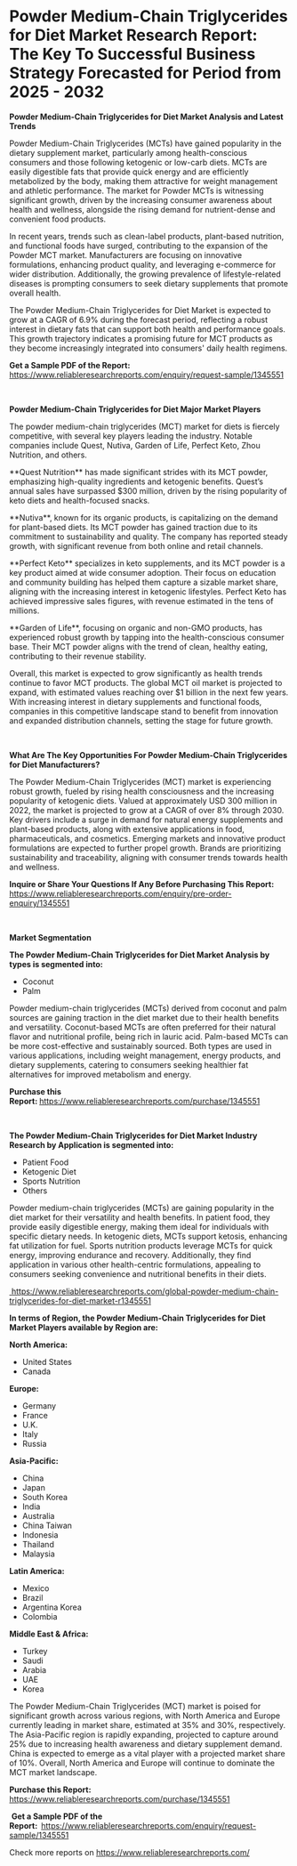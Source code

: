 <p><h1>Powder Medium-Chain Triglycerides for Diet Market Research Report: The Key To Successful Business Strategy Forecasted for Period from 2025 - 2032</h1></p><p><strong>Powder Medium-Chain Triglycerides for Diet Market Analysis and Latest Trends</strong></p>
<p><p>Powder Medium-Chain Triglycerides (MCTs) have gained popularity in the dietary supplement market, particularly among health-conscious consumers and those following ketogenic or low-carb diets. MCTs are easily digestible fats that provide quick energy and are efficiently metabolized by the body, making them attractive for weight management and athletic performance. The market for Powder MCTs is witnessing significant growth, driven by the increasing consumer awareness about health and wellness, alongside the rising demand for nutrient-dense and convenient food products.</p><p>In recent years, trends such as clean-label products, plant-based nutrition, and functional foods have surged, contributing to the expansion of the Powder MCT market. Manufacturers are focusing on innovative formulations, enhancing product quality, and leveraging e-commerce for wider distribution. Additionally, the growing prevalence of lifestyle-related diseases is prompting consumers to seek dietary supplements that promote overall health. </p><p>The Powder Medium-Chain Triglycerides for Diet Market is expected to grow at a CAGR of 6.9% during the forecast period, reflecting a robust interest in dietary fats that can support both health and performance goals. This growth trajectory indicates a promising future for MCT products as they become increasingly integrated into consumers' daily health regimens.</p></p>
<p><strong>Get a Sample PDF of the Report:&nbsp;</strong> <a href="https://www.reliableresearchreports.com/enquiry/request-sample/1345551?utm_campaign=3557&utm_medium=2&utm_source=Github&utm_content=ia&utm_term=07042025&utm_id=powder-medium-chain-triglycerides-for-diet">https://www.reliableresearchreports.com/enquiry/request-sample/1345551</a></p>
<p>&nbsp;</p>
<p><strong>Powder Medium-Chain Triglycerides for Diet Major Market Players</strong></p>
<p><p>The powder medium-chain triglycerides (MCT) market for diets is fiercely competitive, with several key players leading the industry. Notable companies include Quest, Nutiva, Garden of Life, Perfect Keto, Zhou Nutrition, and others.</p><p>**Quest Nutrition** has made significant strides with its MCT powder, emphasizing high-quality ingredients and ketogenic benefits. Quest’s annual sales have surpassed $300 million, driven by the rising popularity of keto diets and health-focused snacks.</p><p>**Nutiva**, known for its organic products, is capitalizing on the demand for plant-based diets. Its MCT powder has gained traction due to its commitment to sustainability and quality. The company has reported steady growth, with significant revenue from both online and retail channels.</p><p>**Perfect Keto** specializes in keto supplements, and its MCT powder is a key product aimed at wide consumer adoption. Their focus on education and community building has helped them capture a sizable market share, aligning with the increasing interest in ketogenic lifestyles. Perfect Keto has achieved impressive sales figures, with revenue estimated in the tens of millions.</p><p>**Garden of Life**, focusing on organic and non-GMO products, has experienced robust growth by tapping into the health-conscious consumer base. Their MCT powder aligns with the trend of clean, healthy eating, contributing to their revenue stability.</p><p>Overall, this market is expected to grow significantly as health trends continue to favor MCT products. The global MCT oil market is projected to expand, with estimated values reaching over $1 billion in the next few years. With increasing interest in dietary supplements and functional foods, companies in this competitive landscape stand to benefit from innovation and expanded distribution channels, setting the stage for future growth.</p></p>
<p>&nbsp;</p>
<p><strong>What Are The Key Opportunities For Powder Medium-Chain Triglycerides for Diet Manufacturers?</strong></p>
<p><p>The Powder Medium-Chain Triglycerides (MCT) market is experiencing robust growth, fueled by rising health consciousness and the increasing popularity of ketogenic diets. Valued at approximately USD 300 million in 2022, the market is projected to grow at a CAGR of over 8% through 2030. Key drivers include a surge in demand for natural energy supplements and plant-based products, along with extensive applications in food, pharmaceuticals, and cosmetics. Emerging markets and innovative product formulations are expected to further propel growth. Brands are prioritizing sustainability and traceability, aligning with consumer trends towards health and wellness.</p></p>
<p><strong>Inquire or Share Your Questions If Any Before Purchasing This Report:</strong> <a href="https://www.reliableresearchreports.com/enquiry/pre-order-enquiry/1345551?utm_campaign=3557&utm_medium=2&utm_source=Github&utm_content=ia&utm_term=07042025&utm_id=powder-medium-chain-triglycerides-for-diet">https://www.reliableresearchreports.com/enquiry/pre-order-enquiry/1345551</a></p>
<p>&nbsp;</p>
<p><strong>Market Segmentation</strong></p>
<p><strong>The Powder Medium-Chain Triglycerides for Diet Market Analysis by types is segmented into:</strong></p>
<p><ul><li>Coconut</li><li>Palm</li></ul></p>
<p><p>Powder medium-chain triglycerides (MCTs) derived from coconut and palm sources are gaining traction in the diet market due to their health benefits and versatility. Coconut-based MCTs are often preferred for their natural flavor and nutritional profile, being rich in lauric acid. Palm-based MCTs can be more cost-effective and sustainably sourced. Both types are used in various applications, including weight management, energy products, and dietary supplements, catering to consumers seeking healthier fat alternatives for improved metabolism and energy.</p></p>
<p><strong>Purchase this Report:&nbsp;</strong><a href="https://www.reliableresearchreports.com/purchase/1345551?utm_campaign=3557&utm_medium=2&utm_source=Github&utm_content=ia&utm_term=07042025&utm_id=powder-medium-chain-triglycerides-for-diet">https://www.reliableresearchreports.com/purchase/1345551</a></p>
<p>&nbsp;</p>
<p><strong>The Powder Medium-Chain Triglycerides for Diet Market Industry Research by Application is segmented into:</strong></p>
<p><ul><li>Patient Food</li><li>Ketogenic Diet</li><li>Sports Nutrition</li><li>Others</li></ul></p>
<p><p>Powder medium-chain triglycerides (MCTs) are gaining popularity in the diet market for their versatility and health benefits. In patient food, they provide easily digestible energy, making them ideal for individuals with specific dietary needs. In ketogenic diets, MCTs support ketosis, enhancing fat utilization for fuel. Sports nutrition products leverage MCTs for quick energy, improving endurance and recovery. Additionally, they find application in various other health-centric formulations, appealing to consumers seeking convenience and nutritional benefits in their diets.</p></p>
<p><a href="https://www.reliableresearchreports.com/global-powder-medium-chain-triglycerides-for-diet-market-r1345551?utm_campaign=3557&utm_medium=2&utm_source=Github&utm_content=ia&utm_term=07042025&utm_id=powder-medium-chain-triglycerides-for-diet">&nbsp;https://www.reliableresearchreports.com/global-powder-medium-chain-triglycerides-for-diet-market-r1345551</a></p>
<p><strong>In terms of Region, the Powder Medium-Chain Triglycerides for Diet Market Players available by Region are:</strong></p>
<p>
    <p> <strong> North America: </strong>
        <ul>
            <li>United States</li>
            <li>Canada</li>
        </ul>
        </p> 
    <p> <strong> Europe: </strong>
        <ul>
            <li>Germany</li>
            <li>France</li>
            <li>U.K.</li>
            <li>Italy</li>
            <li>Russia</li>
        </ul>
        </p> 
    <p> <strong> Asia-Pacific: </strong>
        <ul>
            <li>China</li>
            <li>Japan</li>
            <li>South Korea</li>
            <li>India</li>
            <li>Australia</li>
            <li>China Taiwan</li>
            <li>Indonesia</li>
            <li>Thailand</li>
            <li>Malaysia</li>
        </ul>
        </p> 
    <p> <strong> Latin America: </strong>
        <ul>
            <li>Mexico</li>
            <li>Brazil</li>
            <li>Argentina Korea</li>
            <li>Colombia</li>
        </ul>
        </p> 
    <p> <strong> Middle East & Africa: </strong>
        <ul>
            <li>Turkey</li>
            <li>Saudi</li>
            <li>Arabia</li>
            <li>UAE</li>
            <li>Korea</li>
        </ul>
    </p>
    </p>
<p><p>The Powder Medium-Chain Triglycerides (MCT) market is poised for significant growth across various regions, with North America and Europe currently leading in market share, estimated at 35% and 30%, respectively. The Asia-Pacific region is rapidly expanding, projected to capture around 25% due to increasing health awareness and dietary supplement demand. China is expected to emerge as a vital player with a projected market share of 10%. Overall, North America and Europe will continue to dominate the MCT market landscape.</p></p>
<p><strong>Purchase this Report: </strong><a href="https://www.reliableresearchreports.com/purchase/1345551?utm_campaign=3557&utm_medium=2&utm_source=Github&utm_content=ia&utm_term=07042025&utm_id=powder-medium-chain-triglycerides-for-diet">https://www.reliableresearchreports.com/purchase/1345551</a></p>
<p>&nbsp;<strong>Get a Sample PDF of the Report:&nbsp;&nbsp;</strong><a href="https://www.reliableresearchreports.com/enquiry/request-sample/1345551?utm_campaign=3557&utm_medium=2&utm_source=Github&utm_content=ia&utm_term=07042025&utm_id=powder-medium-chain-triglycerides-for-diet">https://www.reliableresearchreports.com/enquiry/request-sample/1345551</a></p>
<p><strong></strong></p>
<p>Check more reports on <a href="https://www.reliableresearchreports.com/?utm_campaign=3557&utm_medium=2&utm_source=Github&utm_content=ia&utm_term=07042025&utm_id=powder-medium-chain-triglycerides-for-diet">https://www.reliableresearchreports.com/</a></p>